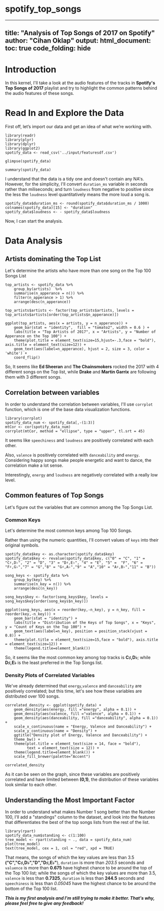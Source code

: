 # spotify_top_songs

---
title: "Analysis of Top Songs of 2017 on Spotify"
author: "Cihan Oklap"
output: 
 html_document:
  toc: true
  code_folding: hide
---

# Introduction

In this kernel, I'll take a look at the audio features of the tracks in **Spotify's Top Songs of 2017** playlist and try to highlight the common patterns behind the audio features of these songs. 

# Read In and Explore the Data
First off, let’s import our data and get an idea of what we’re working with.

```{r read, echo=TRUE, message=FALSE, warning=FALSE}
library(readr)
library(plyr)
library(dplyr)
library(ggplot2)
spotify_data <- read_csv('../input/featuresdf.csv')
```

```{r structure, echo=TRUE, message=FALSE, warning=FALSE}
glimpse(spotify_data)
```

```{r summary, echo=TRUE}
summary(spotify_data)
```

I understand that the data is a tidy one and doesn't contain any NA's. However, for the simplicity, I'll convert `duration_ms` variable in seconds rather than miliseconds; and turn `loudness` from negative to positive since the less the `loudness` level quantitatively means the more loud a song is.

```{r , echo=TRUE, message = FALSE}
spotify_data$duration_ms <- round(spotify_data$duration_ms / 1000)
colnames(spotify_data)[15] <- "duration"
spotify_data$loudness <- - spotify_data$loudness
```

Now, I can start the analysis.

# Data Analysis

## Artists dominating the Top List

Let's determine the artists who have more than one song on the Top 100 Songs List  


```{r , echo=TRUE, message = FALSE}
top_artists <- spotify_data %>%
    group_by(artists)  %>%
    summarise(n_apperance = n()) %>%
    filter(n_apperance > 1) %>%
    arrange(desc(n_apperance))

top_artists$artists <- factor(top_artists$artists, levels = top_artists$artists[order(top_artists$n_apperance)])

ggplot(top_artists, aes(x = artists, y = n_apperance)) +
    geom_bar(stat = "identity",  fill = "tomato2", width = 0.6 ) + 
    labs(title = "Top Artists of 2017", x = "Artists", y = "Number of Apperance on the Top 100") +
    theme(plot.title = element_text(size=15,hjust=-.3,face = "bold"), axis.title = element_text(size=12)) +
    geom_text(aes(label=n_apperance), hjust = 2, size = 3, color = 'white') +
    coord_flip()
```

So, It seems like **Ed Sheeran** and **The Chainsmokers** rocked the 2017 with 4 different songs on the Top list, while **Drake**  and **Martin Garrix** are following them with 3 different songs.

## Correlation between variables
In order to understand the correlation between variables, I'll use `corrplot` function, which is one of the base data visualization functions.

```{r , echo=TRUE, message = FALSE}
library(corrplot)
spotify_data_num <- spotify_data[,-(1:3)]
mtCor <- cor(spotify_data_num)
corrplot(mtCor, method = "ellipse", type = "upper", tl.srt = 45)
```

It seems like `speechiness` and `loudness` are positively correlated with each other. 

Also, `valence` is positively correlated with `danceability` and `energy`. Considering happy songs make people energetic and want to dance, the correlation make a lot sense. 

Interestingly, `energy` and `loudness` are negatively correlated with a really low level. 


## Common features of Top Songs
Let's figure out the variables that are common among the Top Songs List.

### Common Keys

Let's determine the most common keys among Top 100 Songs.

Rather than using the numeric quantities, I'll convert values of `keys` into their original symbols.  

```{r , echo=TRUE, message = FALSE}
spotify_data$key <- as.character(spotify_data$key)
spotify_data$key <- revalue(spotify_data$key, c("0" = "C", "1" = "C♯,D♭", "2" = "D", "3" = "D♯,E♭", "4" = "E", "5" =  "F", "6" = "F♯,G♭","7" = "G","8" = "G♯,A♭","9" = "A","10" = "A♯,B♭","11" = "B"))

song_keys <- spotify_data %>%
    group_by(key) %>%
    summarise(n_key = n()) %>%
    arrange(desc(n_key))
    
song_keys$key <- factor(song_keys$key, levels = song_keys$key[order(song_keys$n_key)])

ggplot(song_keys, aes(x = reorder(key,-n_key), y = n_key, fill = reorder(key,-n_key))) +
    geom_bar(stat = "identity") +
    labs(title = "Distribution of the Keys of Top Songs", x = "Keys", y = "Count of Keys on the Top 100") +
    geom_text(aes(label=n_key), position = position_stack(vjust = 0.8)) +
    theme(plot.title = element_text(size=15,face = "bold"), axis.title = element_text(size=12)) +
    theme(legend.title=element_blank())
```

So, it seems like the most common key among top tracks is **C♯,D♭**; while **D♯,E♭** is the least preferred in the Top Songs list.

### Density Plots of Correlated Variables

We've already determined that `energy`,`valence` and `danceability` are positively correlated; but this time, let's see how these variables are distributed over 100 songs.

```{r , echo=TRUE, message = FALSE}
correlated_density <- ggplot(spotify_data) +
    geom_density(aes(energy, fill ="energy", alpha = 0.1)) + 
    geom_density(aes(valence, fill ="valence", alpha = 0.1)) + 
    geom_density(aes(danceability, fill ="danceability", alpha = 0.1)) + 
    scale_x_continuous(name = "Energy, Valence and Danceability") +
    scale_y_continuous(name = "Density") +
    ggtitle("Density plot of Energy, Valence and Danceability") +
    theme_bw() +
    theme(plot.title = element_text(size = 14, face = "bold"),
          text = element_text(size = 12)) +
    theme(legend.title=element_blank()) +
    scale_fill_brewer(palette="Accent")

correlated_density
```

As it can be seen on the graph, since these variables are positively correlated and have limited between **(0,1)**, the distribution of these variables look similar to each other.


## Understanding the Most Important Factor
In order to understand what makes Number 1 song better than the Number 100, I'll add a "standings" column to the dataset, and look into the features that differentiates the best of the top songs lists from the rest of the list.

```{r , echo=TRUE}
library(rpart)
spotify_data_num$standing <- c(1:100)
tree_model <- rpart(standing ~ ., data = spotify_data_num)
plot(tree_model)
text(tree_model, cex = 1, col = "red", xpd = TRUE)
```

That means, the songs of which the key values are less than 3.5 **("C","C♯,D♭","D","D♯,E♭"**), `duration` is more than *203.5* seconds and `valuence` is more than **0.675** have highest chance to be around the top of the Top 100 list; while the songs of which the key values are more than 3.5, `valence` is less than **0.7325**, `duration` is less than **244.5** seconds and `speechiness` is less than *0.05045* have the highest chance to be around the bottom of the Top 100 list.


***This is my first analysis and I'm still trying to make it better. That's why, please feel free to give any feedback!***
